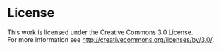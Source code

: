 License
=======

This work is licensed under the Creative Commons 3.0 License.  
For more information see http://creativecommons.org/licenses/by/3.0/.